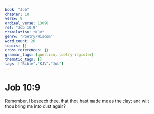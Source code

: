 ```yaml
---
book: "Job"
chapter: 10
verse: 9
ordinal_verse: 13096
ref: "Job 10:9"
translation: "KJV"
genre: "Poetry/Wisdom"
word_count: 20
topics: []
cross_references: []
grammar_tags: [question, poetry-register]
thematic_tags: []
tags: ["Bible","KJV","Job"]
---
```


# Job 10:9

Remember, I beseech thee, that thou hast made me as the clay; and wilt thou bring me into dust again?

